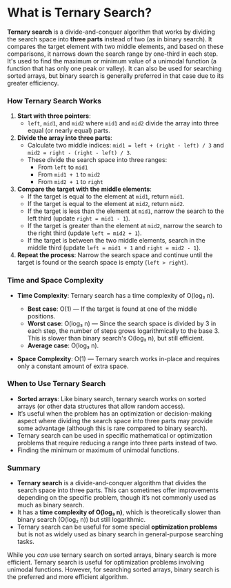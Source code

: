 # What is Ternary Search?

**Ternary search** is a divide-and-conquer algorithm that works by dividing the search space into **three parts** instead of two (as in binary search). It compares the target element with two middle elements, and based on these comparisons, it narrows down the search range by one-third in each step. It's used to find the maximum or minimum value of a unimodal function (a function that has only one peak or valley). It can also be used for searching sorted arrays, but binary search is generally preferred in that case due to its greater efficiency.

### How Ternary Search Works

1. **Start with three pointers**:
   - `left`, `mid1`, and `mid2` where `mid1` and `mid2` divide the array into three equal (or nearly equal) parts.
2. **Divide the array into three parts**:
   - Calculate two middle indices: `mid1 = left + (right - left) / 3` and `mid2 = right - (right - left) / 3`.
   - These divide the search space into three ranges:
     - From `left` to `mid1`
     - From `mid1 + 1` to `mid2`
     - From `mid2 + 1` to `right`
3. **Compare the target with the middle elements**:
   - If the target is equal to the element at `mid1`, return `mid1`.
   - If the target is equal to the element at `mid2`, return `mid2`.
   - If the target is less than the element at `mid1`, narrow the search to the left third (update `right = mid1 - 1`).
   - If the target is greater than the element at `mid2`, narrow the search to the right third (update `left = mid2 + 1`).
   - If the target is between the two middle elements, search in the middle third (update `left = mid1 + 1` and `right = mid2 - 1`).
4. **Repeat the process**: Narrow the search space and continue until the target is found or the search space is empty (`left > right`).

### Time and Space Complexity

- **Time Complexity**: Ternary search has a time complexity of O(log₃ n).

  - **Best case**: O(1) — If the target is found at one of the middle positions.
  - **Worst case**: O(log₃ n) — Since the search space is divided by 3 in each step, the number of steps grows logarithmically to the base 3. This is slower than binary search's O(log₂ n), but still efficient.
  - **Average case**: O(log₃ n).

- **Space Complexity**: O(1) — Ternary search works in-place and requires only a constant amount of extra space.

### When to Use Ternary Search

- **Sorted arrays**: Like binary search, ternary search works on sorted arrays (or other data structures that allow random access).
- It’s useful when the problem has an optimization or decision-making aspect where dividing the search space into three parts may provide some advantage (although this is rare compared to binary search).
- Ternary search can be used in specific mathematical or optimization problems that require reducing a range into three parts instead of two.
- Finding the minimum or maximum of unimodal functions.

### Summary

- **Ternary search** is a divide-and-conquer algorithm that divides the search space into three parts. This can sometimes offer improvements depending on the specific problem, though it’s not commonly used as much as binary search.
- It has a **time complexity of O(log₃ n)**, which is theoretically slower than binary search (O(log₂ n)) but still logarithmic.
- Ternary search can be useful for some special **optimization problems** but is not as widely used as binary search in general-purpose searching tasks.

While you _can_ use ternary search on sorted arrays, binary search is more efficient. Ternary search is useful for optimization problems involving unimodal functions. However, for searching sorted arrays, binary search is the preferred and more efficient algorithm.
